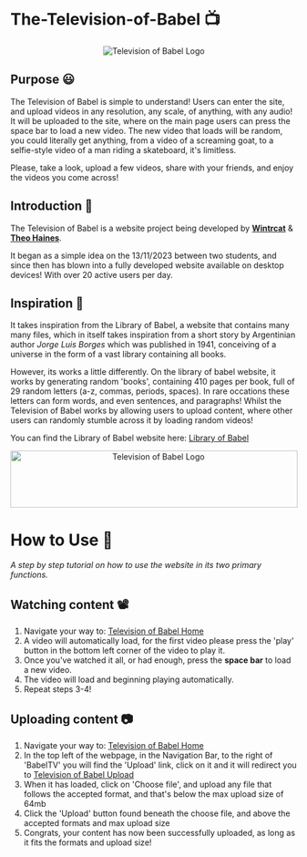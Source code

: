 # The-Television-of-Babel 📺
<p align="center">
  <img src="https://i.ibb.co/SXD0Xsx/towerofbabellogo.png" alt="Television of Babel Logo" />
</p>


## Purpose 😃
The Television of Babel is simple to understand!
Users can enter the site, and upload videos in any resolution, any scale, of anything, with any audio! It will be uploaded to the site, where on the main page users can press the space bar to load a new video. The new video that loads will be random, you could literally get anything, from a video of a screaming goat, to a selfie-style video of a man riding a skateboard, it's limitless.

Please, take a look, upload a few videos, share with your friends, and enjoy the videos you come across!


## Introduction 🤗
The Television of Babel is a website project being developed by **[Wintrcat](https://github.com/WintrCat)** & **[Theo Haines](https://github.com/Theohaines)**.

It began as a simple idea on the 13/11/2023 between two students, and since then has blown into a fully developed website available on desktop devices! With over 20 active users per day.


## Inspiration 👀
It takes inspiration from the Library of Babel, a website that contains many many files, which in itself takes inspiration from a short story by Argentinian author *Jorge Luis Borges* which was published in 1941, conceiving of a universe in the form of a vast library containing all books.

However, its works a little differently.
On the library of babel website, it works by generating random 'books', containing 410 pages per book, full of 29 random letters (a-z, commas, periods, spaces). In rare occations these letters can form words, and even sentences, and paragraphs!
Whilst the Television of Babel works by allowing users to upload content, where other users can randomly stumble across it by loading random videos!

You can find the Library of Babel website here:
[Library of Babel](https://libraryofbabel.info/ "Libary of Babel link")

<p align="center">
  <img src="https://i.ibb.co/zJCdGbf/bannerblock.jpg" alt="Television of Babel Logo" width="100%" height="100px"/>
</p>

# How to Use 📖
*A step by step tutorial on how to use the website in its two primary functions.*


## Watching content 📽️
1. Navigate your way to: [Television of Babel Home](https://theohaines.xyz/)
2. A video will automatically load, for the first video please press the 'play' button in the bottom left corner of the video to play it.
3. Once you've watched it all, or had enough, press the **space bar** to load a new video.
4. The video will load and beginning playing automatically.
5. Repeat steps 3-4!


## Uploading content 📷
1. Navigate your way to: [Television of Babel Home](https://theohaines.xyz/)
2. In the top left of the webpage, in the Navigation Bar, to the right of 'BabelTV' you will find the 'Upload' link, click on it and it will redirect you to [Television of Babel Upload](https://theohaines.xyz/upload)
3. When it has loaded, click on 'Choose file', and upload any file that follows the accepted format, and that's below the max upload size of 64mb
4. Click the 'Upload' button found beneath the choose file, and above the accepted formats and max upload size
5. Congrats, your content has now been successfully uploaded, as long as it fits the formats and upload size!

